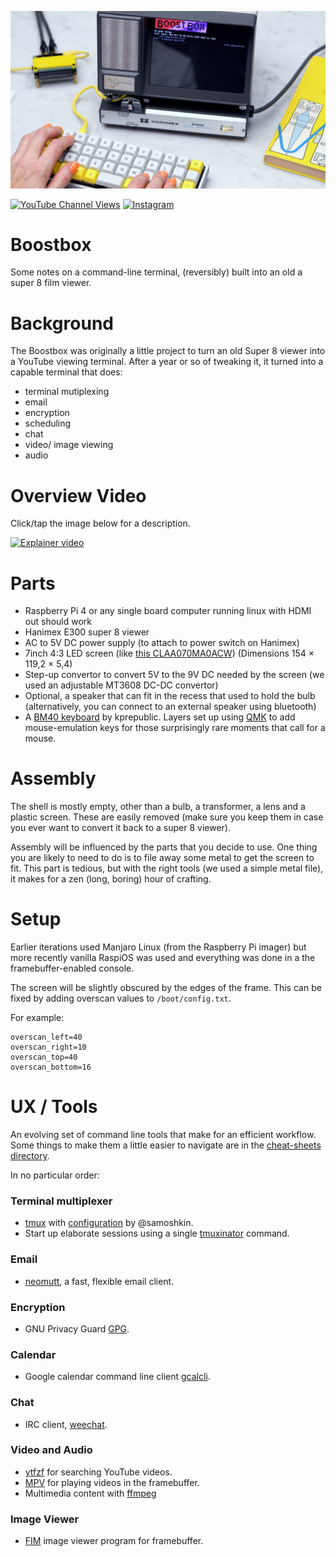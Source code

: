 ![Action Shot](/images/OscilloscopeBoostbox.jpg)

[![YouTube Channel Views](https://img.shields.io/youtube/channel/views/UCz5BOU9J9pB_O0B8-rDjCWQ?label=YouTube&style=social)](https://www.youtube.com/channel/UCz5BOU9J9pB_O0B8-rDjCWQ) [![Instagram](https://img.shields.io/badge/Instagram-E4405F?style=social&logo=instagram&logoColor=black)](https://www.instagram.com/v_e_e_b/)

# Boostbox

Some notes on a command-line terminal, (reversibly) built into an old a super 8 film viewer.


# Background

The Boostbox was originally a little project to turn an old Super 8 viewer into a YouTube viewing terminal. After a year or so of tweaking it, it turned into a capable terminal that does: 
- terminal mutiplexing
- email 
- encryption
- scheduling 
- chat
- video/ image viewing
- audio

# Overview Video

Click/tap the image below for a description.


[![Explainer video](http://img.youtube.com/vi/I5iHMEqll0Q/0.jpg)](http://www.youtube.com/watch?v=I5iHMEqll0Q "Video Title")


# Parts
- Raspberry Pi 4 or any single board computer running linux with HDMI out should work
- Hanimex E300 super 8 viewer
- AC to 5V DC power supply (to attach to power switch on Hanimex)
- 7inch 4:3 LED screen (like [this CLAA070MA0ACW](https://www.aliexpress.com/item/1005004454598585.html)) (Dimensions 154 × 119,2 × 5,4)
- Step-up convertor to convert 5V to the 9V DC needed by the screen (we used an adjustable MT3608 DC-DC convertor)
- Optional, a speaker that can fit in the recess that used to hold the bulb (alternatively, you can connect to an external speaker using bluetooth)
- A [BM40 keyboard](https://kprepublic.com/products/bm40-rgb-40-hot-swap-custom-mechanical-keyboard-pcb-qmk-underglow-type-c-planck?variant=40660715536547) by kprepublic. Layers set up using [QMK](https://github.com/qmk/qmk_firmware) to add mouse-emulation keys for those surprisingly rare moments that call for a mouse.
# Assembly

The shell is mostly empty, other than a bulb, a transformer, a lens and a plastic screen. These are easily removed (make sure you keep them in case you ever want to convert it back to a super 8 viewer).

Assembly will be influenced by the parts that you decide to use. One thing you are likely to need to do is to file away some metal to get the screen to fit. This part is tedious, but with the right tools (we used a simple metal file), it makes for a zen (long, boring) hour of crafting.

# Setup

Earlier iterations used Manjaro Linux (from the Raspberry Pi imager) but more recently vanilla RaspiOS was used and everything was done in a the framebuffer-enabled console. 

The screen will be slightly obscured by the edges of the frame. This can be fixed by adding overscan values to `/boot/config.txt`.

For example:

```
overscan_left=40
overscan_right=10
overscan_top=40
overscan_bottom=16
```

# UX / Tools

An evolving set of command line tools that make for an efficient workflow. Some things to make them a little easier to navigate are in the [cheat-sheets directory](./cheatsheets).

In no particular order:

### Terminal multiplexer

- [tmux](https://github.com/tmux/tmux/wiki) with [configuration](https://github.com/samoshkin/tmux-config) by @samoshkin.
- Start up elaborate sessions using a single [tmuxinator](https://github.com/tmuxinator/tmuxinator) command.

### Email

- [neomutt](https://github.com/neomutt/neomutt), a fast, flexible email client.

### Encryption

- GNU Privacy Guard [GPG](https://gnupg.org/).

### Calendar

- Google calendar command line client [gcalcli](https://github.com/insanum/gcalcli).

### Chat

-  IRC client, [weechat](https://github.com/weechat/weechat).

### Video and Audio

- [ytfzf](https://github.com/pystardust/ytfzf) for searching YouTube videos.
- [MPV](https://mpv.io/) for playing videos in the framebuffer.
- Multimedia content with [ffmpeg](https://github.com/FFmpeg/FFmpeg)

  
### Image Viewer

- [FIM](https://www.nongnu.org/fbi-improved/) image viewer program for framebuffer.





